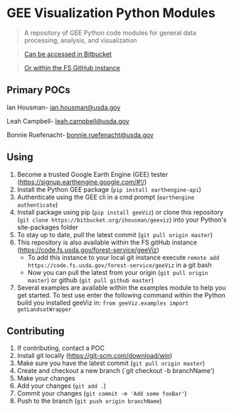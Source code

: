 # GEE Visualization Python Modules
> A repository of GEE Python code modules for general data processing, analysis, and visualization

> [Can be accessed in Bitbucket](https://bitbucket.org/ihousman/geeviz)

> [Or within the FS GitHub instance](https://code.fs.usda.gov/forest-service/geeViz)

## Primary POCs

Ian Housman- ian.housman@usda.gov

Leah Campbell- leah.campbell@usda.gov

Bonnie Ruefenacht- bonnie.ruefenacht@usda.gov

## Using
1. Become a trusted Google Earth Engine (GEE) tester (<https://signup.earthengine.google.com/#!/>)
2. Install the Python GEE package (`pip install earthengine-api`)
3. Authenticate using the GEE cli in a cmd prompt (`earthengine authenticate`)
4. Install package using pip (`pip install geeViz`) or clone this repository (`git clone https://bitbucket.org/ihousman/geeviz`) into your Python's site-packages folder
5. To stay up to date, pull the latest commit (`git pull origin master`)
6. This repository is also available within the FS gitHub instance (<https://code.fs.usda.gov/forest-service/geeViz>)
   * To add this instance to your local git instance execute `remote add https://code.fs.usda.gov/forest-service/geeViz` in a git bash
   * Now you can pull the latest from your origin (`git pull origin master`) or github (`git pull github master`)
7. Several examples are available within the examples module to help you get started. To test use enter the following command within the Python build you installed geeViz in: `from geeViz.examples import getLandsatWrapper`


## Contributing
1. If contributing, contact a POC
2. Install git locally (<https://git-scm.com/download/win>)
3. Make sure you have the latest commit (`git pull origin master`)
4. Create and checkout a new branch (`git checkout -b branchName')
5. Make your changes
6. Add your changes (`git add .`)
7. Commit your changes (`git commit -m 'Add some fooBar'`)
8. Push to the branch (`git push origin branchName`)